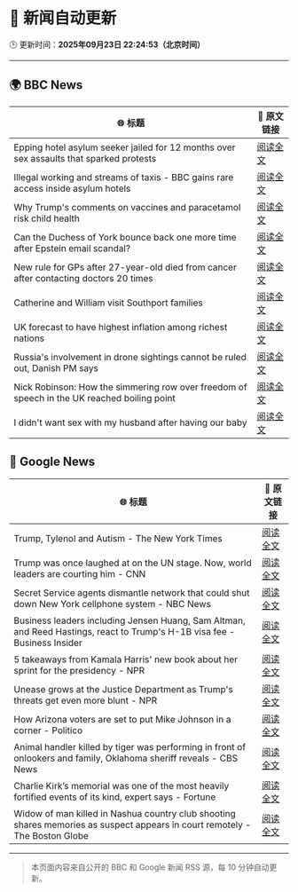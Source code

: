 # 🧠 新闻自动更新

🕒 更新时间：**2025年09月23日 22:24:53（北京时间）**

---

## 🌍 BBC News

| 🌐 标题 | 🔗 原文链接 |
|--------|-------------|
| Epping hotel asylum seeker jailed for 12 months over sex assaults that sparked protests | [阅读全文](https://www.bbc.com/news/articles/cp8j5vp7413o?at_medium=RSS&at_campaign=rss) |
| Illegal working and streams of taxis - BBC gains rare access inside asylum hotels | [阅读全文](https://www.bbc.com/news/articles/cwy8ee2w73jo?at_medium=RSS&at_campaign=rss) |
| Why Trump's comments on vaccines and paracetamol risk child health | [阅读全文](https://www.bbc.com/news/articles/cdx2rk10ep0o?at_medium=RSS&at_campaign=rss) |
| Can the Duchess of York bounce back one more time after Epstein email scandal? | [阅读全文](https://www.bbc.com/news/articles/czx0nr29neeo?at_medium=RSS&at_campaign=rss) |
| New rule for GPs after 27-year-old died from cancer after contacting doctors 20 times | [阅读全文](https://www.bbc.com/news/articles/cly0428jjpeo?at_medium=RSS&at_campaign=rss) |
| Catherine and William visit Southport families | [阅读全文](https://www.bbc.com/news/articles/c8d7r8225nvo?at_medium=RSS&at_campaign=rss) |
| UK forecast to have highest inflation among richest nations | [阅读全文](https://www.bbc.com/news/articles/cx2n4877j7lo?at_medium=RSS&at_campaign=rss) |
| Russia's involvement in drone sightings cannot be ruled out, Danish PM says | [阅读全文](https://www.bbc.com/news/articles/cqxz3lzlqr3o?at_medium=RSS&at_campaign=rss) |
| Nick Robinson: How the simmering row over freedom of speech in the UK reached boiling point | [阅读全文](https://www.bbc.com/news/articles/c62ln7mzd5ro?at_medium=RSS&at_campaign=rss) |
| I didn't want sex with my husband after having our baby | [阅读全文](https://www.bbc.com/news/articles/cwywnlyg3xxo?at_medium=RSS&at_campaign=rss) |

## 📰 Google News

| 🌐 标题 | 🔗 原文链接 |
|--------|-------------|
| Trump, Tylenol and Autism - The New York Times | [阅读全文](https://news.google.com/rss/articles/CBMihgFBVV95cUxNQmM5RDFCalFUYU96Z0pBbFdEanp0dk1uNVU0Sms0Rk9EYzZyV2lzU1N4eENrNndNYkxBc3VNRFRGdUNVZXBzZjdSOFdGUGRkbEpvc2NQVXE0U0lXZlRoM1NSRlBSdlQ3X0g3MF9aMmZNbGJ3LVBQaHg0bHp0ZlJVSUJIbUNkZw?oc=5) |
| Trump was once laughed at on the UN stage. Now, world leaders are courting him - CNN | [阅读全文](https://news.google.com/rss/articles/CBMifEFVX3lxTE5LRTNTd21HWmkzeDExTVJUQ0NuTVkzMFlHdXlrR1psbUExbER2SUM1aDFaY1pBbjJDUTdOVUVuSUZuUk84QVZXdk9sZF9mTUd4LWxDdnVadWE3OFhCZW13SEpzNjh1cVRJYy03RnBTZkZqcTU3cHpvd0ZXbk8?oc=5) |
| Secret Service agents dismantle network that could shut down New York cellphone system - NBC News | [阅读全文](https://news.google.com/rss/articles/CBMizAFBVV95cUxQeThKeHNhRi1NYlRlcVU0SGc3SHhiZlk3dGx4T2VJOHpsUHNYbGNfQXdMcEtibEdjcTVhWEhoaURvZVgtMVBvMjVMTGNEUVRLblRYeUVCQkFGVGktQlRLMEpVRzhDeVFqZkN1VlgzcDljQkMyM1JmV1BoMVJFeEFrdDZsSFNOQ1FqMWhCTGtpQU02c1o5SXNLZGJhSE9ENDRwbFNzbnBLQ2NNY0VJMExWVHd5ZU1jMGhlQTN0MVYxYWFXSER3MlR1WnZDUWrSAVZBVV95cUxPcUlJWkVZQVZQTXVocURMd0tRNUFUV1paa3YxajA2bTJXdW4wX09BTW5SSEV6YVBVbXF0OVc1OTlfdHlBVVFtbzMtSE1FMDFwT3FaRjU5QQ?oc=5) |
| Business leaders including Jensen Huang, Sam Altman, and Reed Hastings, react to Trump's H-1B visa fee - Business Insider | [阅读全文](https://news.google.com/rss/articles/CBMiiAFBVV95cUxQV1g4cGhYdFE4Tm9FZnZUdUwzblhGWGs1QlZ4VTR0d1N3akNmUlNvcnlDclNjT1ptd1NQVE9hQ3VNYkZOLTVMYURHRUg3NnlLVThiakJzMlNqWGdPWHRaVS1SLVpHclc2dVJIZTRoaUhfWWxiNTA0MFZlTjI3WEhGcVN4QUlFMUE3?oc=5) |
| 5 takeaways from Kamala Harris' new book about her sprint for the presidency - NPR | [阅读全文](https://news.google.com/rss/articles/CBMiiwFBVV95cUxNeXFRdUhVaVJwWUZwd2s4SmRYRmZRQWtuYklZWEVxWHdxRzFSQUdWQnFXcWFaUHhaZzh6ZDFuOFRnSkphWng5RzN5dUpWNjNxb2pCM2pJOW50NG5mU19uLVh6d2tsU0pETGR4TVBTVzAxNnJ0TG04a3hSZVMyUTFjVW5ldmgtcmNzd0hv?oc=5) |
| Unease grows at the Justice Department as Trump's threats get even more blunt - NPR | [阅读全文](https://news.google.com/rss/articles/CBMinwFBVV95cUxQMFpGM1FzajFyd1V6bEhrcUpkMUdkWmxzMG9tU0lCRHh5RnZfN3BmVTBDczBhMF9UTHpncExtUTNYeVBMLXdndWhpalhLZG4wc1VJZGQyWF9fZUJiR3lUVTU2X1g0TWNQei1wRm9mVVk4SlJzWDNrNG15dkVIV3h4LUVlQl9XR2FGNkctb042WnR1V3RISWU1WVNPN2tXZnM?oc=5) |
| How Arizona voters are set to put Mike Johnson in a corner - Politico | [阅读全文](https://news.google.com/rss/articles/CBMilAFBVV95cUxOYXdVV2Y2dFQ1Q2NFMkFjQnFybkE0UFRhVkRXNnFCdnRjVURDTTRTdTFVMmRKODh4TE5HRU5TdkZhN0xmSTZHQWx2N0ZzNUJ1a3VDTlFyU2U3VFFHX09Na3ZPMm9sTjltMUk4MF9adHphY21VNmZMeHEtNU5WdF9OczVIVHoxemhnMDR5MG9ObFg1ZjZs?oc=5) |
| Animal handler killed by tiger was performing in front of onlookers and family, Oklahoma sheriff reveals - CBS News | [阅读全文](https://news.google.com/rss/articles/CBMimAFBVV95cUxObmRJdzNxd1pzSnM1bGtmT2UzQV9VMVBWbVBmMWl0d1hoZDc4bE1wVUZLaWJHRkxHdUxtN1R1UGVOYWR6Tm5MdXQwLUxYTUFaTGd6c3o0cjQ2RUVaLUkxbDZscGRkdDhaQ1BCOWlOdE5HRXlhMW01Rzc3T2MxNzZ5eHFjTzNFNHk1QkJUVVd2YS12UWJWUU9aYtIBngFBVV95cUxOdVZ3YUk0TjFib08xTFI4MXFhdkZBM05fWmgzdWgwZndBaWJpYUpDR0FGVzB5QXlUTF9GV2xuN19zeS1BNDlYcWxnQUNnSUluaE1EVmZEb3hmb0l3Sjl5bTNDWEZWd2VRcFhDaU41bGZWc1RBNUJsbVFkWlZ0YXV0aUNmTVZXV0xDTTd1YXJGdU1Edm9pbWk4Y0lmUl9ydw?oc=5) |
| Charlie Kirk’s memorial was one of the most heavily fortified events of its kind, expert says - Fortune | [阅读全文](https://news.google.com/rss/articles/CBMiuAFBVV95cUxNbmNBakN6cFM4QTE5R2RyY05yMWw2Zk5qZFRNejFvd3hkdzBpTjRwbWwycGhvWFZqMGpqOFZ3dXRoUkZ6ZGU3X0lZU1pCeU5CbXB6cXFnVGFaS3FrRlZMeElybDB6aldYc2Z2cVpXMExHTnRnUEwwNVczM1E1X2pJWjZTdHhtRmlHaUgtWTQzWmppMWw1NTBFN0hlT1cwWm5FX1lUWm95T05uY09IeUpuc25hRnFIcURW?oc=5) |
| Widow of man killed in Nashua country club shooting shares memories as suspect appears in court remotely - The Boston Globe | [阅读全文](https://news.google.com/rss/articles/CBMigAFBVV95cUxNZUtfT1JoRW5pbFZaVGZBS2xKWEx4WUJkZVBvY3VuSEZvRk1lVUJZeDIxVjlEWDIwRThrRmd1MWUtM09OWHZESS1VM1haRG1jMG53RXZhSDF6YWlkRnJNcWtaeXVFbm55V05ETE04VHNXZUo1VHRLZmFDT2xDLTNKTQ?oc=5) |

---
> 本页面内容来自公开的 BBC 和 Google 新闻 RSS 源，每 10 分钟自动更新。